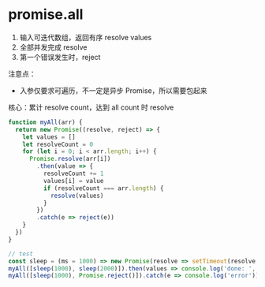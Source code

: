 # promise.all

1. 输入可迭代数组，返回有序 resolve values
2. 全部并发完成 resolve
3. 第一个错误发生时，reject

注意点：
- 入参仅要求可遍历，不一定是异步 Promise，所以需要包起来

核心：累计 resolve count，达到 all count 时 resolve

```js
function myAll(arr) {
  return new Promise((resolve, reject) => {
    let values = []
    let resolveCount = 0
    for (let i = 0; i < arr.length; i++) {
      Promise.resolve(arr[i])
        .then(value => {
          resolveCount += 1
          values[i] = value
          if (resolveCount === arr.length) {
            resolve(values)
          }
        })
        .catch(e => reject(e))
    }
  })
}

// test
const sleep = (ms = 1000) => new Promise(resolve => setTimeout(resolve, ms))
myAll([sleep(1000), sleep(2000)]).then(values => console.log('done: ', values))
myAll([sleep(1000), Promise.reject()]).catch(e => console.log('error'))
```
